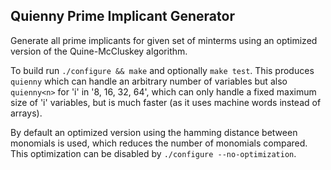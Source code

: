Quienny Prime Implicant Generator
---------------------------------

Generate all prime implicants for given set of minterms using an optimized
version of the Quine-McCluskey algorithm.

To build run `./configure && make` and optionally `make test`.  This
produces `quienny` which can handle an arbitrary number of variables but
also `quienny<n>` for 'i' in '8, 16, 32, 64', which can only handle a fixed
maximum size of 'i' variables, but is much faster (as it uses machine words
instead of arrays).

By default an optimized version using the hamming distance between monomials
is used, which reduces the number of monomials compared.  This optimization
can be disabled by `./configure --no-optimization`.
